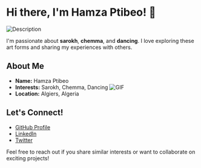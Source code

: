 
# Hi there, I'm Hamza Ptibeo! 👋

![Description](https://media.giphy.com/media/13RrqP4cRZZDNlNWaL/giphy.gif)

I'm passionate about **sarokh**, **chemma**, and **dancing**. I love exploring these art forms and sharing my experiences with others.

## About Me

- **Name:** Hamza Ptibeo
- **Interests:** Sarokh, Chemma, Dancing
  ![GIF](https://media.giphy.com/media/s2CmOWb35qH5mECTlo/giphy.gif)
- **Location:** Algiers, Algeria

## Let's Connect!

- [GitHub Profile](https://github.com/hamzaptibeo)
- [LinkedIn](https://www.linkedin.com/in/hamzaptibeo)
- [Twitter](https://twitter.com/hamzaptibeo)

Feel free to reach out if you share similar interests or want to collaborate on exciting projects!
<!---
zackloup-99/zackloup-99 is a ✨ special ✨ repository because its `README.md` (this file) appears on your GitHub profile.
You can click the Preview link to take a look a
